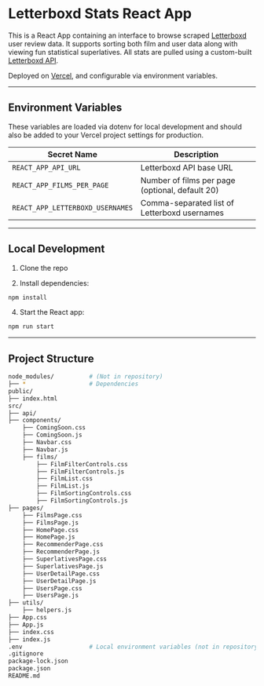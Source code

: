 # Letterboxd Stats React App

This is a React App containing an interface to browse scraped [Letterboxd](https://letterboxd.com) user review data. It supports sorting both film and user data along with viewing fun statistical superlatives. All stats are pulled using a custom-built [Letterboxd API](https://github.com/LetterBoxd-Stats/letterboxd-api).

Deployed on [Vercel](https://vercel.com), and configurable via environment variables.

---

## Environment Variables

These variables are loaded via dotenv for local development and should also be added to your Vercel project settings for production.

| Secret Name                      | Description                                     |
| -------------------------------- | ----------------------------------------------- |
| `REACT_APP_API_URL`              | Letterboxd API base URL                         |
| `REACT_APP_FILMS_PER_PAGE`       | Number of films per page (optional, default 20) |
| `REACT_APP_LETTERBOXD_USERNAMES` | Comma-separated list of Letterboxd usernames    |

---

## Local Development

1. Clone the repo

2. Install dependencies:

```bash
npm install
```

4. Start the React app:

```bash
npm run start
```

---

## Project Structure

```bash
node_modules/          # (Not in repository)
├── *                  # Dependencies
public/
├── index.html
src/
├── api/
├── components/
    ├── ComingSoon.css
    ├── ComingSoon.js
    ├── Navbar.css
    ├── Navbar.js
    ├── films/
        ├── FilmFilterControls.css
        ├── FilmFilterControls.js
        ├── FilmList.css
        ├── FilmList.js
        ├── FilmSortingControls.css
        ├── FilmSortingControls.js
├── pages/
    ├── FilmsPage.css
    ├── FilmsPage.js
    ├── HomePage.css
    ├── HomePage.js
    ├── RecommenderPage.css
    ├── RecommenderPage.js
    ├── SuperlativesPage.css
    ├── SuperlativesPage.js
    ├── UserDetailPage.css
    ├── UserDetailPage.js
    ├── UsersPage.css
    ├── UsersPage.js
├── utils/
    ├── helpers.js
├── App.css
├── App.js
├── index.css
├── index.js
.env                   # Local environment variables (not in repository)
.gitignore
package-lock.json
package.json
README.md
```
